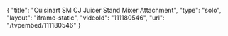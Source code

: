 {
    "title": "Cuisinart SM CJ Juicer Stand Mixer Attachment",
    "type": "solo",
    "layout": "iframe-static",
    "videoId": "111180546",
    "url": "\/tvpembed\/111180546"
}
